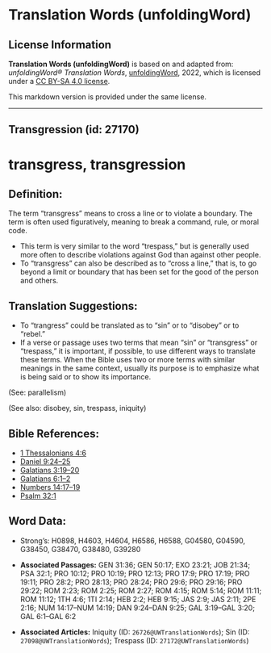 # Translation Words (unfoldingWord)

## License Information

**Translation Words (unfoldingWord)** is based on and adapted from: _unfoldingWord® Translation Words_, [unfoldingWord](https://unfoldingword.org/utw), 2022, which is licensed under a [CC BY-SA 4.0 license](https://creativecommons.org/licenses/by-sa/4.0/legalcode.en).

This markdown version is provided under the same license.



--------------------------------

## Transgression (id: 27170)

transgress, transgression
=========================

Definition:
-----------

The term “transgress” means to cross a line or to violate a boundary. The term is often used figuratively, meaning to break a command, rule, or moral code.

* This term is very similar to the word “trespass,” but is generally used more often to describe violations against God than against other people.
* To “transgress” can also be described as to “cross a line,” that is, to go beyond a limit or boundary that has been set for the good of the person and others.

Translation Suggestions:
------------------------

* To “trangress” could be translated as to “sin” or to “disobey” or to “rebel.”
* If a verse or passage uses two terms that mean “sin” or “transgress” or “trespass,” it is important, if possible, to use different ways to translate these terms. When the Bible uses two or more terms with similar meanings in the same context, usually its purpose is to emphasize what is being said or to show its importance.

(See: parallelism)

(See also: disobey, sin, trespass, iniquity)

Bible References:
-----------------

* [1 Thessalonians 4:6](https://ref.ly/1Thess4:6)
* [Daniel 9:24–25](https://ref.ly/Dan9:24-Dan9:25)
* [Galatians 3:19–20](https://ref.ly/Gal3:19-Gal3:20)
* [Galatians 6:1–2](https://ref.ly/Gal6:1-Gal6:2)
* [Numbers 14:17–19](https://ref.ly/Num14:17-Num14:19)
* [Psalm 32:1](https://ref.ly/Ps32:1)

Word Data:
----------

* Strong’s: H0898, H4603, H4604, H6586, H6588, G04580, G04590, G38450, G38470, G38480, G39280

* **Associated Passages:** GEN 31:36; GEN 50:17; EXO 23:21; JOB 21:34; PSA 32:1; PRO 10:12; PRO 10:19; PRO 12:13; PRO 17:9; PRO 17:19; PRO 19:11; PRO 28:2; PRO 28:13; PRO 28:24; PRO 29:6; PRO 29:16; PRO 29:22; ROM 2:23; ROM 2:25; ROM 2:27; ROM 4:15; ROM 5:14; ROM 11:11; ROM 11:12; 1TH 4:6; 1TI 2:14; HEB 2:2; HEB 9:15; JAS 2:9; JAS 2:11; 2PE 2:16; NUM 14:17–NUM 14:19; DAN 9:24–DAN 9:25; GAL 3:19–GAL 3:20; GAL 6:1–GAL 6:2
* **Associated Articles:** Iniquity (ID: `26726@UWTranslationWords`); Sin (ID: `27098@UWTranslationWords`); Trespass (ID: `27172@UWTranslationWords`)


